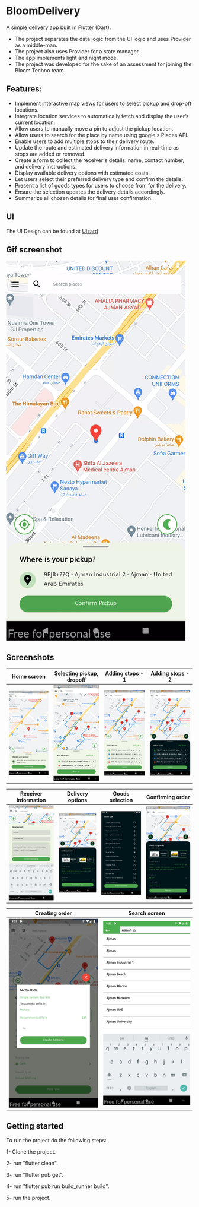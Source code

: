 # BloomDelivery

A simple delivery app built in Flutter (Dart).
* The project separates the data logic from the UI logic and uses Provider as a middle-man.
* The project also uses Provider for a state manager.
* The app implements light and night mode.
* The project was developed for the sake of an assessment for joining the Bloom Techno team.

## Features:

* Implement interactive map views for users to select pickup and drop-off locations.
* Integrate location services to automatically fetch and display the user’s current location.
* Allow users to manually move a pin to adjust the pickup location.
* Allow users to search for the place by name using google's Places API.
* Enable users to add multiple stops to their delivery route.
* Update the route and estimated delivery information in real-time as stops are added or removed.
* Create a form to collect the receiver's details: name, contact number, and delivery instructions.
* Display available delivery options with estimated costs.
* Let users select their preferred delivery type and confirm the details.
* Present a list of goods types for users to choose from for the delivery.
* Ensure the selection updates the delivery details accordingly.
* Summarize all chosen details for final user confirmation.

## UI

The UI Design can be found at [Uizard](https://app.uizard.io/p/f977280a/overview)

## Gif screenshot

![Gif screenshot](https://github.com/laitooo/bloomdelivery/blob/main/screenshots/video.gif)

## Screenshots

Home screen                | Selecting pickup, dropoff | Adding stops - 1          | Adding stops - 2
:-------------------------:|:---------------------------------------------------------------------------:|:---------------------------------------------------------------------------:|:-------------------------:
![](https://github.com/laitooo/bloomdelivery/blob/main/screenshots/1.png)| ![](https://github.com/laitooo/bloomdelivery/blob/main/screenshots/2.png) | ![](https://github.com/laitooo/bloomdelivery/blob/main/screenshots/3.png) |![](https://github.com/laitooo/bloomdelivery/blob/main/screenshots/4.png)|

Receiver information       | Delivery options          | Goods selection           |  Confirming order
:-------------------------:|:---------------------------------------------------------------------------:|:---------------------------------------------------------------------------:|:-------------------------:
![](https://github.com/laitooo/bloomdelivery/blob/main/screenshots/5.png)| ![](https://github.com/laitooo/bloomdelivery/blob/main/screenshots/6.png) | ![](https://github.com/laitooo/bloomdelivery/blob/main/screenshots/7.png) |![](https://github.com/laitooo/bloomdelivery/blob/main/screenshots/8.png)|

Creating order             | Search screen                                 
:-------------------------:|:----------------------------------------------------------------------------:
![](https://github.com/laitooo/bloomdelivery/blob/main/screenshots/9.png)| ![](https://github.com/laitooo/bloomdelivery/blob/main/screenshots/10.png)


## Getting started

To run the project do the following steps:

1- Clone the project.

2- run "flutter clean".

3- run "flutter pub get".

4- run "flutter pub run build_runner build".

5- run the project.
